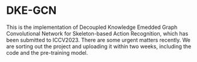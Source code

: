 # DKE-GCN
This is the implementation of Decoupled Knowledge Emedded Graph Convolutional Network for Skeleton-based Action Recognition, which has been submitted to ICCV2023. There are some urgent matters recently. We are sorting out the project and uploading it within two weeks, including the code and the pre-training model.
